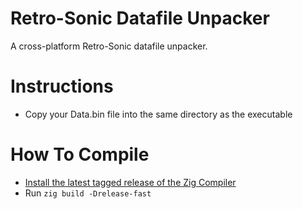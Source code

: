 # Retro-Sonic Datafile Unpacker
A cross-platform Retro-Sonic datafile unpacker.

# Instructions
- Copy your Data.bin file into the same directory as the executable

# How To Compile
- [Install the latest tagged release of the Zig Compiler](https://ziglang.org/learn/getting-started/)
- Run `zig build -Drelease-fast`
